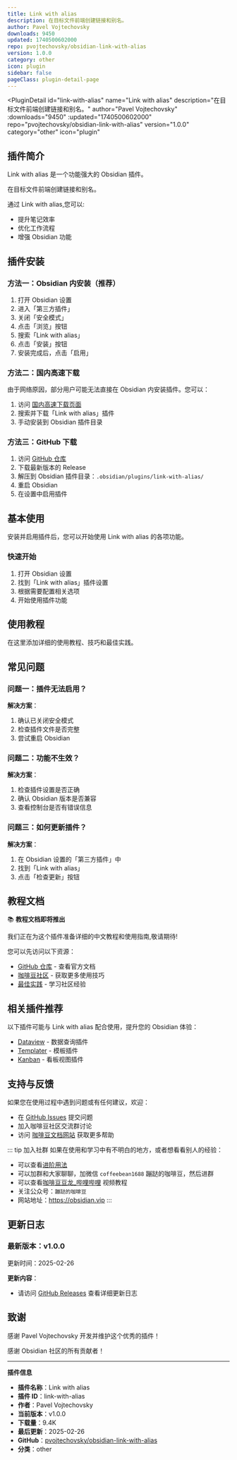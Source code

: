 ```yaml
---
title: Link with alias
description: 在目标文件前端创建链接和别名。
author: Pavel Vojtechovsky
downloads: 9450
updated: 1740500602000
repo: pvojtechovsky/obsidian-link-with-alias
version: 1.0.0
category: other
icon: plugin
sidebar: false
pageClass: plugin-detail-page
---
```


<PluginDetail
  id="link-with-alias"
  name="Link with alias"
  description="在目标文件前端创建链接和别名。"
  author="Pavel Vojtechovsky"
  :downloads="9450"
  :updated="1740500602000"
  repo="pvojtechovsky/obsidian-link-with-alias"
  version="1.0.0"
  category="other"
  icon="plugin"
>

<!-- AUTO_GENERATED_START -->
## 插件简介

Link with alias 是一个功能强大的 Obsidian 插件。

在目标文件前端创建链接和别名。

通过 Link with alias,您可以:

- 提升笔记效率
- 优化工作流程
- 增强 Obsidian 功能

<!-- AUTO_GENERATED_END -->

<!-- AUTO_GENERATED_START -->
## 插件安装

### 方法一：Obsidian 内安装（推荐）

1. 打开 Obsidian 设置
2. 进入「第三方插件」
3. 关闭「安全模式」
4. 点击「浏览」按钮
5. 搜索「Link with alias」
6. 点击「安装」按钮
7. 安装完成后，点击「启用」

### 方法二：国内高速下载

由于网络原因，部分用户可能无法直接在 Obsidian 内安装插件。您可以：

1. 访问 [国内高速下载页面](/zh/documentation/obsidian-plugins-download.html)
2. 搜索并下载「Link with alias」插件
3. 手动安装到 Obsidian 插件目录

### 方法三：GitHub 下载

1. 访问 [GitHub 仓库](https://github.com/pvojtechovsky/obsidian-link-with-alias)
2. 下载最新版本的 Release
3. 解压到 Obsidian 插件目录：`.obsidian/plugins/link-with-alias/`
4. 重启 Obsidian
5. 在设置中启用插件

## 基本使用

安装并启用插件后，您可以开始使用 Link with alias 的各项功能。

### 快速开始

1. 打开 Obsidian 设置
2. 找到「Link with alias」插件设置
3. 根据需要配置相关选项
4. 开始使用插件功能

<!-- AUTO_GENERATED_END -->

<!-- CUSTOM_CONTENT_START:tutorial -->
## 使用教程

在这里添加详细的使用教程、技巧和最佳实践。

<!-- CUSTOM_CONTENT_END:tutorial -->

<!-- SHARED_CONTENT_START -->
## 常见问题

### 问题一：插件无法启用？

**解决方案**：
1. 确认已关闭安全模式
2. 检查插件文件是否完整
3. 尝试重启 Obsidian

### 问题二：功能不生效？

**解决方案**：
1. 检查插件设置是否正确
2. 确认 Obsidian 版本是否兼容
3. 查看控制台是否有错误信息

### 问题三：如何更新插件？

**解决方案**：
1. 在 Obsidian 设置的「第三方插件」中
2. 找到「Link with alias」
3. 点击「检查更新」按钮

## 教程文档

📚 **教程文档即将推出**

我们正在为这个插件准备详细的中文教程和使用指南,敬请期待!

您可以先访问以下资源：
- [GitHub 仓库](https://github.com/pvojtechovsky/obsidian-link-with-alias) - 查看官方文档
- [咖啡豆社区](/zh/bases/) - 获取更多使用技巧
- [最佳实践](/zh/best-practices/) - 学习社区经验

## 相关插件推荐

以下插件可能与 Link with alias 配合使用，提升您的 Obsidian 体验：

- [Dataview](/zh/plugins/dataview.html) - 数据查询插件
- [Templater](/zh/plugins/templater-obsidian.html) - 模板插件
- [Kanban](/zh/plugins/obsidian-kanban.html) - 看板视图插件

## 支持与反馈

如果您在使用过程中遇到问题或有任何建议，欢迎：

- 在 [GitHub Issues](https://github.com/pvojtechovsky/obsidian-link-with-alias/issues) 提交问题
- 加入咖啡豆社区交流群讨论
- 访问 [咖啡豆文档网站](https://obsidian.vip) 获取更多帮助

::: tip 加入社群
如果在使用和学习中有不明白的地方，或者想看看别人的经验：
- 可以查看[进阶用法](/zh/advanced)
- 可以加群和大家聊聊，加微信 `coffeebean1688` 蹦跶的咖啡豆，然后进群
- 可以查看[咖啡豆豆龙_哔哩哔哩](https://space.bilibili.com/618777356) 视频教程
- 关注公众号：`蹦跶的咖啡豆`
- 网站地址：https://obsidian.vip
:::
<!-- SHARED_CONTENT_END -->

<!-- AUTO_GENERATED_START -->
## 更新日志

### 最新版本：v1.0.0

更新时间：2025-02-26

**更新内容**：
- 请访问 [GitHub Releases](https://github.com/pvojtechovsky/obsidian-link-with-alias/releases) 查看详细更新日志

## 致谢

感谢 Pavel Vojtechovsky 开发并维护这个优秀的插件！

感谢 Obsidian 社区的所有贡献者！

---

**插件信息**
- **插件名称**：Link with alias
- **插件 ID**：link-with-alias
- **作者**：Pavel Vojtechovsky
- **当前版本**：v1.0.0
- **下载量**：9.4K
- **最后更新**：2025-02-26
- **GitHub**：[pvojtechovsky/obsidian-link-with-alias](https://github.com/pvojtechovsky/obsidian-link-with-alias)
- **分类**：other
<!-- AUTO_GENERATED_END -->

</PluginDetail>

